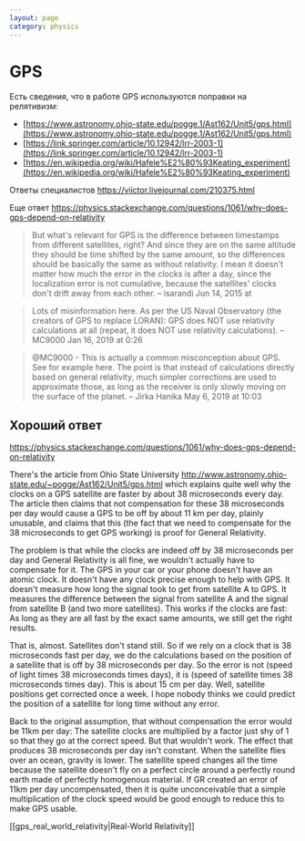 ```yaml
---
layout: page
category: physics
---
```


# GPS

Есть сведения, что в работе GPS используются поправки на релятивизм:

- [https://www.astronomy.ohio-state.edu/pogge.1/Ast162/Unit5/gps.html](https://www.astronomy.ohio-state.edu/pogge.1/Ast162/Unit5/gps.html)
- [https://link.springer.com/article/10.12942/lrr-2003-1](https://link.springer.com/article/10.12942/lrr-2003-1)
- [https://en.wikipedia.org/wiki/Hafele%E2%80%93Keating_experiment](https://en.wikipedia.org/wiki/Hafele%E2%80%93Keating_experiment)


Ответы специалистов https://viictor.livejournal.com/210375.html

Еще ответ https://physics.stackexchange.com/questions/1061/why-does-gps-depend-on-relativity

> But what's relevant for GPS is the difference between timestamps from different satellites, right? And since they are on the same altitude they should be time shifted by the same amount, so the differences should be basically the same as without relativity. I mean it doesn't matter how much the error in the clocks is after a day, since the localization error is not cumulative, because the satellites' clocks don't drift away from each other. – 
isarandi Jun 14, 2015 at 

> Lots of misinformation here. As per the US Naval Observatory (the creators of GPS to replace LORAN): GPS does NOT use relativity calculations at all (repeat, it does NOT use relativity calculations). – 
MC9000  Jan 16, 2019 at 0:26

> @MC9000 - This is actually a common misconception about GPS. See for example here. The point is that instead of calculations directly based on general relativity, much simpler corrections are used to approximate those, as long as the receiver is only slowly moving on the surface of the planet. – 
Jirka Hanika May 6, 2019 at 10:03



## Хороший ответ

https://physics.stackexchange.com/questions/1061/why-does-gps-depend-on-relativity

There's the article from Ohio State University http://www.astronomy.ohio-state.edu/~pogge/Ast162/Unit5/gps.html which explains quite well why the clocks on a GPS satellite are faster by about 38 microseconds every day. The article then claims that not compensation for these 38 microseconds per day would cause a GPS to be off by about 11 km per day, plainly unusable, and claims that this (the fact that we need to compensate for the 38 microseconds to get GPS working) is proof for General Relativity.

The problem is that while the clocks are indeed off by 38 microseconds per day and General Relativity is all fine, we wouldn't actually have to compensate for it. The GPS in your car or your phone doesn't have an atomic clock. It doesn't have any clock precise enough to help with GPS. It doesn't measure how long the signal took to get from satellite A to GPS. It measures the difference between the signal from satellite A and the signal from satellite B (and two more satellites). This works if the clocks are fast: As long as they are all fast by the exact same amounts, we still get the right results.

That is, almost. Satellites don't stand still. So if we rely on a clock that is 38 microseconds fast per day, we do the calculations based on the position of a satellite that is off by 38 microseconds per day. So the error is not (speed of light times 38 microseconds times days), it is (speed of satellite times 38 microseconds times day). This is about 15 cm per day. Well, satellite positions get corrected once a week. I hope nobody thinks we could predict the position of a satellite for long time without any error.

Back to the original assumption, that without compensation the error would be 11km per day: The satellite clocks are multiplied by a factor just shy of 1 so that they go at the correct speed. But that wouldn't work. The effect that produces 38 microseconds per day isn't constant. When the satellite flies over an ocean, gravity is lower. The satellite speed changes all the time because the satellite doesn't fly on a perfect circle around a perfectly round earth made of perfectly homogenous material. If GR created an error of 11km per day uncompensated, then it is quite unconceivable that a simple multiplication of the clock speed would be good enough to reduce this to make GPS usable.

[[gps_real_world_relativity|Real-World Relativity]]

